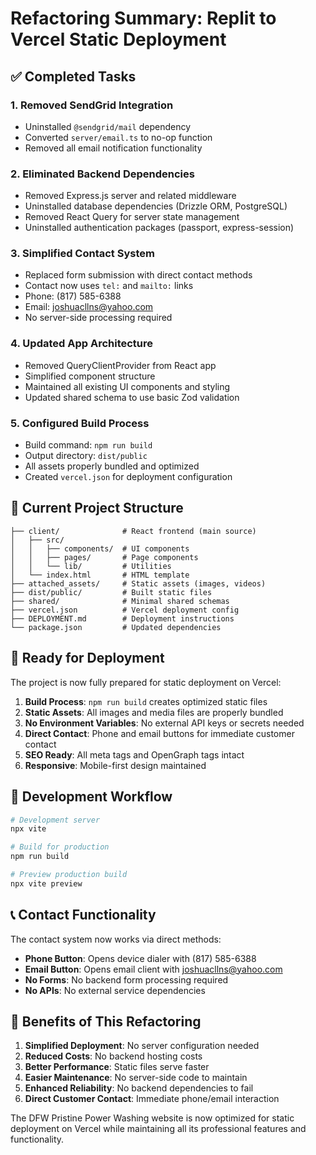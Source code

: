 # Refactoring Summary: Replit to Vercel Static Deployment

## ✅ Completed Tasks

### 1. **Removed SendGrid Integration**
- Uninstalled `@sendgrid/mail` dependency
- Converted `server/email.ts` to no-op function
- Removed all email notification functionality

### 2. **Eliminated Backend Dependencies**
- Removed Express.js server and related middleware
- Uninstalled database dependencies (Drizzle ORM, PostgreSQL)
- Removed React Query for server state management
- Uninstalled authentication packages (passport, express-session)

### 3. **Simplified Contact System**
- Replaced form submission with direct contact methods
- Contact now uses `tel:` and `mailto:` links
- Phone: (817) 585-6388
- Email: joshuacllns@yahoo.com
- No server-side processing required

### 4. **Updated App Architecture**
- Removed QueryClientProvider from React app
- Simplified component structure
- Maintained all existing UI components and styling
- Updated shared schema to use basic Zod validation

### 5. **Configured Build Process**
- Build command: `npm run build`
- Output directory: `dist/public`
- All assets properly bundled and optimized
- Created `vercel.json` for deployment configuration

## 📁 Current Project Structure

```
├── client/              # React frontend (main source)
│   ├── src/
│   │   ├── components/  # UI components
│   │   ├── pages/       # Page components
│   │   └── lib/         # Utilities
│   └── index.html       # HTML template
├── attached_assets/     # Static assets (images, videos)
├── dist/public/         # Built static files
├── shared/              # Minimal shared schemas
├── vercel.json          # Vercel deployment config
├── DEPLOYMENT.md        # Deployment instructions
└── package.json         # Updated dependencies
```

## 🚀 Ready for Deployment

The project is now fully prepared for static deployment on Vercel:

1. **Build Process**: `npm run build` creates optimized static files
2. **Static Assets**: All images and media files are properly bundled
3. **No Environment Variables**: No external API keys or secrets needed
4. **Direct Contact**: Phone and email buttons for immediate customer contact
5. **SEO Ready**: All meta tags and OpenGraph tags intact
6. **Responsive**: Mobile-first design maintained

## 🔧 Development Workflow

```bash
# Development server
npx vite

# Build for production
npm run build

# Preview production build
npx vite preview
```

## 📞 Contact Functionality

The contact system now works via direct methods:
- **Phone Button**: Opens device dialer with (817) 585-6388
- **Email Button**: Opens email client with joshuacllns@yahoo.com
- **No Forms**: No backend form processing required
- **No APIs**: No external service dependencies

## 🎯 Benefits of This Refactoring

1. **Simplified Deployment**: No server configuration needed
2. **Reduced Costs**: No backend hosting costs
3. **Better Performance**: Static files serve faster
4. **Easier Maintenance**: No server-side code to maintain
5. **Enhanced Reliability**: No backend dependencies to fail
6. **Direct Customer Contact**: Immediate phone/email interaction

The DFW Pristine Power Washing website is now optimized for static deployment on Vercel while maintaining all its professional features and functionality.